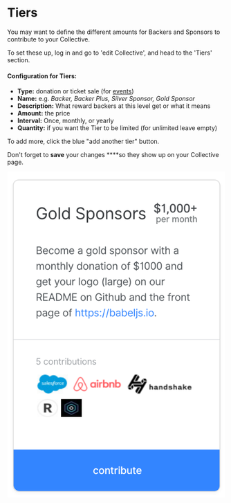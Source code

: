 # Tiers

You may want to define the different amounts for Backers and Sponsors to contribute to your Collective.

To set these up, log in and go to 'edit Collective', and head to the 'Tiers' section.

#### Configuration for Tiers:

* **Type:** donation or ticket sale \(for [events](events.md)\)
* **Name:** e.g. _Backer,_ _Backer Plus, Silver Sponsor, Gold Sponsor_
* **Description:** What reward backers at this level get or what it means
* **Amount:** the price
* **Interval:** Once, monthly, or yearly
* **Quantity:** if you want the Tier to be limited \(for unlimited leave empty\)

To add more, click the blue "add another tier" button.

Don't forget to **save** your changes ****so they show up on your Collective page.

![](../.gitbook/assets/screen-shot-2019-01-24-at-3.10.00-pm.png)

